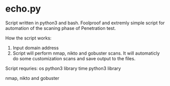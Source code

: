 # echo.py
Script written in python3 and bash.
Foolproof and extremly simple script for automation of the scaning phase of Penetration test.

How the script works:

1. Input domain address
2. Script will perform nmap, nikto and gobuster scans. It will automaticly do some customization scans and save output to the files.


Script requries:
os python3 library
time python3 library

nmap, nikto and gobuster

